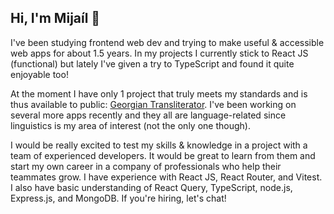 ## Hi, I'm Mijaíl 👋

I've been studying frontend web dev and trying to make useful & accessible web apps for about 1.5 years. In my projects I currently stick to React JS (functional) but lately I've given a try to TypeScript and found it quite enjoyable too!

At the moment I have only 1 project that truly meets my standards and is thus available to public: [Georgian Transliterator](https://github.com/elmijail1/georgian-transliterator). I've been working on several more apps recently and they all are language-related since linguistics is my area of interest (not the only one though).

I would be really excited to test my skills & knowledge in a project with a team of experienced developers. It would be great to learn from them and start my own career in a company of professionals who help their teammates grow. I have experience with React JS, React Router, and Vitest. I also have basic understanding of React Query, TypeScript, node.js, Express.js, and MongoDB. If you're hiring, let's chat!
